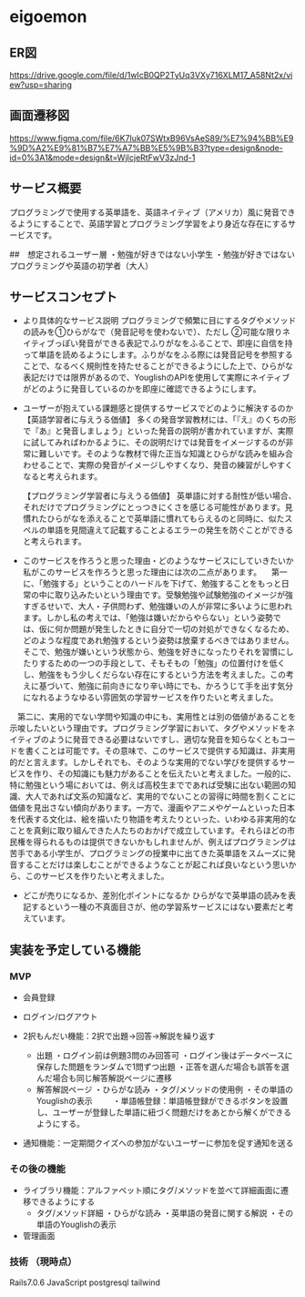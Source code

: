# eigoemon
## ER図
https://drive.google.com/file/d/1wIcB0QP2TyUq3VXy716XLM17_A58Nt2x/view?usp=sharing

## 画面遷移図
https://www.figma.com/file/6K7Iuk07SWtxB96VsAeS89/%E7%94%BB%E9%9D%A2%E9%81%B7%E7%A7%BB%E5%9B%B3?type=design&node-id=0%3A1&mode=design&t=WjIcjeRtFwV3zJnd-1

## サービス概要
プログラミングで使用する英単語を、英語ネイティブ（アメリカ）風に発音できるようにすることで、英語学習とプログラミング学習をより身近な存在にするサービスです。

##　想定されるユーザー層
・勉強が好きではない小学生
・勉強が好きではないプログラミングや英語の初学者（大人）

## サービスコンセプト
* より具体的なサービス説明
プログラミングで頻繁に目にするタグやメソッドの読みを①ひらがなで（発音記号を使わないで）、ただし ②可能な限りネイティブっぽい発音ができる表記でふりがなをふることで、即座に自信を持って単語を読めるようにします。ふりがなをふる際には発音記号を参照することで、なるべく規則性を持たせることができるようにした上で、ひらがな表記だけでは限界があるので、YouglishのAPIを使用して実際にネイティブがどのように発音しているのかを即座に確認できるようにします。

* ユーザーが抱えている課題感と提供するサービスでどのように解決するのか
  【英語学習者に与えうる価値】
    多くの発音学習教材には、「『え』のくちの形で『あ』と発音しましょう」といった発音の説明が書かれていますが、実際に試してみればわかるように、その説明だけでは発音をイメージするのが非常に難しいです。そのような教材で得た正当な知識とひらがな読みを組み合わせることで、実際の発音がイメージしやすくなり、発音の練習がしやすくなると考えられます。

  【プログラミング学習者に与えうる価値】
    英単語に対する耐性が低い場合、それだけでプログラミングにとっつきにくさを感じる可能性があります。見慣れたひらがなを添えることで英単語に慣れてもらえるのと同時に、似たスペルの単語を見間違えて記載することよるエラーの発生を防ぐことができると考えられます。

* このサービスを作ろうと思った理由・どのようなサービスにしていきたいか
私がこのサービスを作ろうと思った理由には次の二点があります。
　第一に、「勉強する」ということのハードルを下げて、勉強することをもっと日常の中に取り込みたいという理由です。受験勉強や試験勉強のイメージが強すぎるせいで、大人・子供問わず、勉強嫌いの人が非常に多いように思われます。しかし私の考えでは、「勉強は嫌いだからやらない」という姿勢では、仮に何か問題が発生したときに自分で一切の対処ができなくなるため、どのような程度であれ勉強するという姿勢は放棄するべきではありません。そこで、勉強が嫌いという状態から、勉強を好きになったりそれを習慣にしたりするための一つの手段として、そもそもの「勉強」の位置付けを低くし、勉強をもう少しくだらない存在にするという方法を考えました。この考えに基づいて、勉強に前向きになり辛い時にでも、かろうじて手を出す気分になれるようなゆるい雰囲気の学習サービスを作りたいと考えました。

　第二に、実用的でない学問や知識の中にも、実用性とは別の価値があることを示唆したいという理由です。プログラミング学習において、タグやメソッドをネイティブのように発音できる必要はないですし、適切な発音を知らなくともコードを書くことは可能です。その意味で、このサービスで提供する知識は、非実用的だと言えます。しかしそれでも、そのような実用的でない学びを提供するサービスを作り、その知識にも魅力があることを伝えたいと考えました。一般的に、特に勉強という場においては、例えば高校生までであれば受験に出ない範囲の知識、大人であれば文系の知識など、実用的でないことの習得に時間を割くことに価値を見出さない傾向があります。一方で、漫画やアニメやゲームといった日本を代表する文化は、絵を描いたり物語を考えたりといった、いわゆる非実用的なことを真剣に取り組んできた人たちのおかげで成立しています。それらほどの市民権を得られるものは提供できないかもしれませんが、例えばプログラミングは苦手である小学生が、プログラミングの授業中に出てきた英単語をスムーズに発音することだけは楽しむことができるようなことが起これば良いなという思いから、このサービスを作りたいと考えました。

* どこが売りになるか、差別化ポイントになるか
ひらがなで英単語の読みを表記するという一種の不真面目さが、他の学習系サービスにはない要素だと考えています。

## 実装を予定している機能
### MVP
* 会員登録
* ログイン/ログアウト
* 2択もんだい機能：2択で出題→回答→解説を繰り返す
  * 出題
    ・ログイン前は例題3問のみ回答可
    ・ログイン後はデータベースに保存した問題をランダムで1問ずつ出題
    ・正答を選んだ場合も誤答を選んだ場合も同じ解答解説ページに遷移
  * 解答解説ページ
    ・ひらがな読み
    ・タグ/メソッドの使用例
    ・その単語のYouglishの表示
　　 ・単語帳登録：単語帳登録ができるボタンを設置し、ユーザーが登録した単語に紐づく問題だけをあとから解くができるようにする。

* 通知機能：一定期間クイズへの参加がないユーザーに参加を促す通知を送る

### その後の機能
* ライブラリ機能：アルファベット順にタグ/メソッドを並べて詳細画面に遷移できるようにする
  * タグ/メソッド詳細
    ・ひらがな読み
    ・英単語の発音に関する解説
    ・その単語のYouglishの表示
* 管理画面

### 技術 （現時点）
Rails7.0.6
JavaScript
postgresql
tailwind